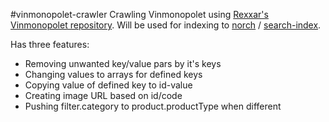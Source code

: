 #vinmonopolet-crawler
Crawling Vinmonopolet using [Rexxar's Vinmonopolet repository](https://github.com/rexxars/vinmonopolet). Will be used for indexing to [norch](http://github.com/fergiemcdowall/norch) / [search-index](http://github.com/fergiemcdowall/search-index).

Has three features:
* Removing unwanted key/value pars by it's keys
* Changing values to arrays for defined keys
* Copying value of defined key to id-value
* Creating image URL based on id/code
* Pushing filter.category to product.productType when different
